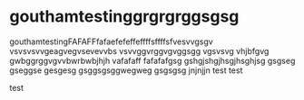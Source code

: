 # gouthamtestinggrgrgrggsgsg
gouthamtestingFAFAFFfafaefefeffeffffsffffsfvesvvgsgv
vsvsvsvvgeagvegvsevevvbs
vsvvggvrggvgvggsgg
vgsvsvg
vhjbfgvg
gwbggrggvgvvbwrbwbjhjh
vafafaff
fafafafgsg
gshgjshgjhsgjhsghjsg
gsgseg
gseggse
gesgesg
gsggsgsggwegweg
gsgsgsg
jnjnjjn
test
test

test
